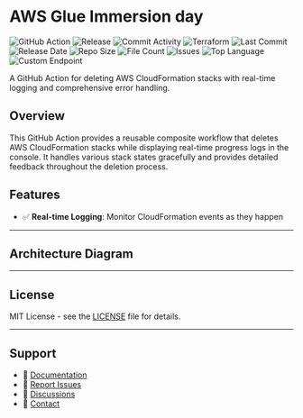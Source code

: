 # AWS Glue Immersion day

![GitHub Action](https://img.shields.io/badge/GitHub-Action-blue?logo=github)&nbsp;![Release](https://github.com/subhamay-bhattacharyya/0209-glue-tf/actions/workflows/release.yaml/badge.svg)&nbsp;![Commit Activity](https://img.shields.io/github/commit-activity/t/subhamay-bhattacharyya/0209-glue-tf)&nbsp;![Terraform](https://img.shields.io/badge/AWS-Terraform-orange?logo=amazonaws)&nbsp;![Last Commit](https://img.shields.io/github/last-commit/subhamay-bhattacharyya/0209-glue-tf)&nbsp;![Release Date](https://img.shields.io/github/release-date/subhamay-bhattacharyya/0209-glue-tf)&nbsp;![Repo Size](https://img.shields.io/github/repo-size/subhamay-bhattacharyya/0209-glue-tf)&nbsp;![File Count](https://img.shields.io/github/directory-file-count/subhamay-bhattacharyya/0209-glue-tf)&nbsp;![Issues](https://img.shields.io/github/issues/subhamay-bhattacharyya/0209-glue-tf)&nbsp;![Top Language](https://img.shields.io/github/languages/top/subhamay-bhattacharyya/0209-glue-tf)&nbsp;![Custom Endpoint](https://img.shields.io/endpoint?url=https://gist.githubusercontent.com/bsubhamay/5fe1f121091fec951da1bcf383b61405/raw/0209-glue-tf.json?)


A GitHub Action for deleting AWS CloudFormation stacks with real-time logging and comprehensive error handling.

## Overview

This GitHub Action provides a reusable composite workflow that deletes AWS CloudFormation stacks while displaying real-time progress logs in the console. It handles various stack states gracefully and provides detailed feedback throughout the deletion process.

## Features

- ✅ **Real-time Logging**: Monitor CloudFormation events as they happen

---

## Architecture Diagram


---

## License

MIT License - see the [LICENSE](LICENSE) file for details.

---

## Support

- 📖 [Documentation](https://github.com/subhamay-bhattacharyya/0209-glue-tf/wiki)
- 🐛 [Report Issues](https://github.com/subhamay-bhattacharyya/0209-glue-tf/issues)
- 💬 [Discussions](https://github.com/subhamay-bhattacharyya/0209-glue-tf/discussions)
- 📧 [Contact](mailto:support@subhamay.aws@gmail.com)